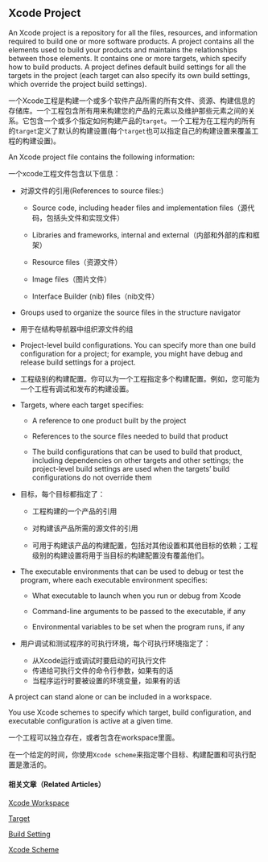 ## Xcode Project
An Xcode project is a repository for all the files, resources, and information required to build one or more software products. A project contains all the elements used to build your products and maintains the relationships between those elements. It contains one or more targets, which specify how to build products. A project defines default build settings for all the targets in the project (each target can also specify its own build settings, which override the project build settings).

一个Xcode工程是构建一个或多个软件产品所需的所有文件、资源、构建信息的存储库。一个工程包含所有用来构建您的产品的元素以及维护那些元素之间的关系。它包含一个或多个指定如何构建产品的`target`。一个工程为在工程内的所有的`target`定义了默认的构建设置(每个`target`也可以指定自己的构建设置来覆盖工程的构建设置)。

An Xcode project file contains the following information:

一个xcode工程文件包含以下信息：

* 对源文件的引用(References to source files:)

	* Source code, including header files and implementation files（源代码，包括头文件和实现文件）
	
	* Libraries and frameworks, internal and external（内部和外部的库和框架）

	* Resource files（资源文件）
	
	* Image files（图片文件）
	
	* Interface Builder (nib) files（nib文件）
	
* Groups used to organize the source files in the structure navigator
* 用于在结构导航器中组织源文件的组
* Project-level build configurations. You can specify more than one build configuration for a project; for example, you might have debug and release build settings for a project.
* 工程级别的构建配置。你可以为一个工程指定多个构建配置。例如，您可能为一个工程有调试和发布的构建设置。
* Targets, where each target specifies:

	* A reference to one product built by the project
	
	* References to the source files needed to build that product
	
	* The build configurations that can be used to build that product, including dependencies on other targets and other settings; the project-level build settings are used when the targets’ build configurations do not override them
	
* 目标，每个目标都指定了：

	* 工程构建的一个产品的引用
	
	* 对构建该产品所需的源文件的引用
	
	* 可用于构建该产品的构建配置，包括对其他设置和其他目标的依赖；工程级别的构建设置将用于当目标的构建配置没有覆盖他们。

* The executable environments that can be used to debug or test the program, where each executable environment specifies:

	* What executable to launch when you run or debug from Xcode

	* Command-line arguments to be passed to the executable, if any

	* Environmental variables to be set when the program runs, if any
	
* 用户调试和测试程序的可执行环境，每个可执行环境指定了：

	* 从Xcode运行或调试时要启动的可执行文件
	* 传递给可执行文件的命令行参数，如果有的话
	* 当程序运行时要被设置的环境变量，如果有的话

A project can stand alone or can be included in a workspace.

You use Xcode schemes to specify which target, build configuration, and executable configuration is active at a given time.

一个工程可以独立存在，或者包含在workspace里面。

在一个给定的时间，你使用`Xcode scheme`来指定哪个目标、构建配置和可执行配置是激活的。

#### 相关文章（Related Articles）

[Xcode Workspace](Xcode%20Workspace.md)

[Target](Xcode%20Target.md)

[Build Setting](Build%20Settings.md)

[Xcode Scheme](Xcode%20Scheme.md)